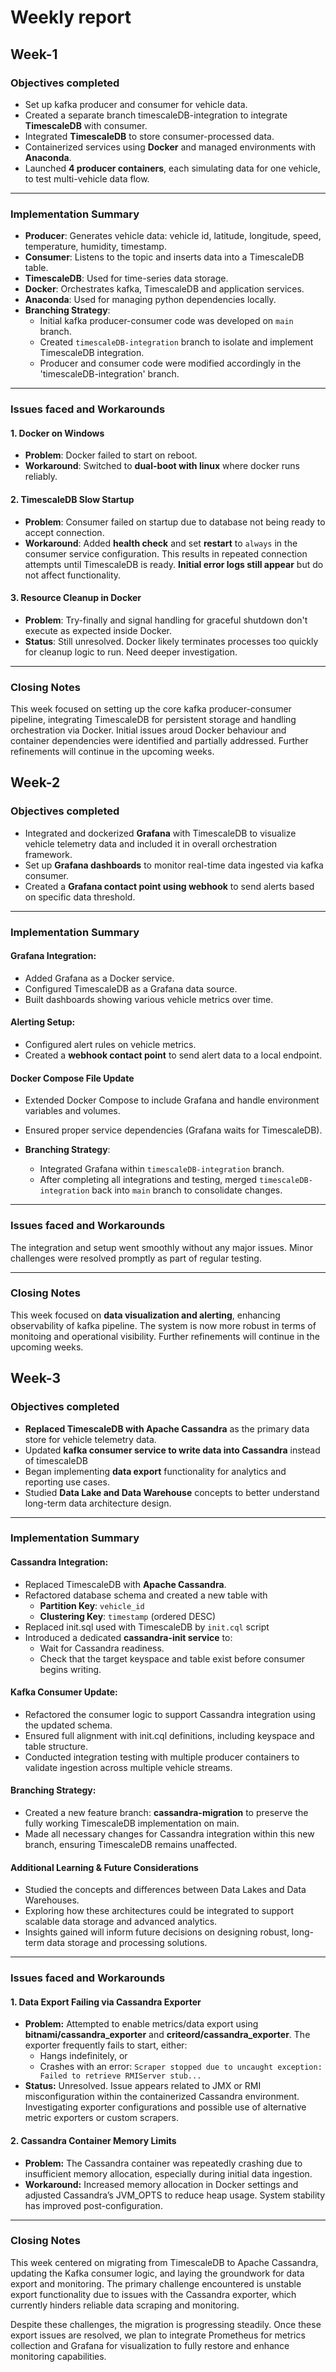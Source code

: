 # Weekly report

## Week-1
### Objectives completed
- Set up kafka producer and consumer for vehicle data.
- Created a separate branch timescaleDB-integration to integrate **TimescaleDB** with consumer.
- Integrated **TimescaleDB** to store consumer-processed data.
- Containerized services using **Docker** and managed environments with **Anaconda**.
- Launched **4 producer containers**, each simulating data for one vehicle, to test multi-vehicle data flow.
  
---

### Implementation Summary
- **Producer**: Generates vehicle data: vehicle id, latitude, longitude, speed, temperature, humidity, timestamp.
- **Consumer**: Listens to the topic and inserts data into a TimescaleDB table.
- **TimescaleDB**: Used for time-series data storage.
- **Docker**: Orchestrates kafka, TimescaleDB and application services.
- **Anaconda**: Used for managing python dependencies locally.
- **Branching Strategy**:
  - Initial kafka producer-consumer code was developed on `main` branch.
  - Created `timescaleDB-integration` branch to isolate and implement TimescaleDB integration.
  - Producer and consumer code were modified accordingly in the 'timescaleDB-integration' branch.

---
### Issues faced and Workarounds
#### 1. Docker on Windows
- **Problem**: Docker failed to start on reboot.
- **Workaround**: Switched to **dual-boot with linux** where docker runs reliably.

#### 2. TimescaleDB Slow Startup
- **Problem**: Consumer failed on startup due to database not being ready to accept connection.
- **Workaround**: Added **health check** and set **restart** to `always` in the consumer service configuration. This results in repeated connection attempts until TimescaleDB is ready. **Initial error logs still appear** but do not affect functionality.

#### 3. Resource Cleanup in Docker
- **Problem**: Try-finally and signal handling for graceful shutdown don't execute as expected inside Docker.
- **Status**: Still unresolved. Docker likely terminates processes too quickly for cleanup logic to run. Need deeper investigation.

---

### Closing Notes
This week focused on setting up the core kafka producer-consumer pipeline, integrating TimescaleDB for persistent storage and handling orchestration via Docker. Initial issues aroud Docker behaviour and container dependencies were identified and partially addressed. Further refinements will continue in the upcoming weeks.




## Week-2
### Objectives completed
- Integrated and dockerized **Grafana** with TimescaleDB to visualize vehicle telemetry data and included it in overall orchestration framework.
- Set up **Grafana dashboards** to monitor real-time data ingested via kafka consumer.
- Created a **Grafana contact point using webhook** to send alerts based on specific data threshold.

---

### Implementation Summary
#### Grafana Integration:
- Added Grafana as a Docker service.
- Configured TimescaleDB as a Grafana data source.
- Built dashboards showing various vehicle metrics over time.

#### Alerting Setup:
- Configured alert rules on vehicle metrics.
- Created a **webhook contact point** to send alert data to a local endpoint.

#### Docker Compose File Update
- Extended Docker Compose to include Grafana and handle environment variables and volumes.
- Ensured proper service dependencies (Grafana waits for TimescaleDB).

- **Branching Strategy**:
  - Integrated Grafana within `timescaleDB-integration` branch.
  - After completing all integrations and testing, merged `timescaleDB-integration` back into `main` branch to consolidate changes.

---
### Issues faced and Workarounds
The integration and setup went smoothly without any major issues. Minor challenges were resolved promptly as part of regular testing.

---

### Closing Notes
This week focused on **data visualization and alerting**, enhancing observability of kafka pipeline. The system is now more robust in terms of monitoing and operational visibility. Further refinements will continue in the upcoming weeks.




## Week-3
### Objectives completed
- **Replaced TimescaleDB with Apache Cassandra** as the primary data store for vehicle telemetry data.
- Updated **kafka consumer service to write data into Cassandra** instead of timescaleDB
- Began implementing **data export** functionality for analytics and reporting use cases.
- Studied **Data Lake and Data Warehouse** concepts to better understand long-term data architecture design.

---

### Implementation Summary
#### Cassandra Integration:
- Replaced TimescaleDB with **Apache Cassandra**.
- Refactored database schema and created a new table with
    - **Partition Key**: `vehicle_id`
    - **Clustering Key**: `timestamp` (ordered DESC)
- Replaced init.sql used with TimescaleDB by `init.cql` script
- Introduced a dedicated **cassandra-init service** to:
    - Wait for Cassandra readiness.
    - Check that the target keyspace and table exist before consumer begins writing.

#### Kafka Consumer Update:
- Refactored the consumer logic to support Cassandra integration using the updated schema.
- Ensured full alignment with init.cql definitions, including keyspace and table structure.
- Conducted integration testing with multiple producer containers to validate ingestion across multiple vehicle streams.

#### Branching Strategy:
- Created a new feature branch: **cassandra-migration** to preserve the fully working TimescaleDB implementation on main.
- Made all necessary changes for Cassandra integration within this new branch, ensuring TimescaleDB remains unaffected.

#### Additional Learning & Future Considerations
- Studied the concepts and differences between Data Lakes and Data Warehouses.
- Exploring how these architectures could be integrated to support scalable data storage and advanced analytics.
- Insights gained will inform future decisions on designing robust, long-term data storage and processing solutions.

---

### Issues faced and Workarounds
#### 1. Data Export Failing via Cassandra Exporter
- **Problem:** Attempted to enable metrics/data export using **bitnami/cassandra_exporter** and **criteord/cassandra_exporter**. The exporter frequently fails to start, either:
    - Hangs indefinitely, or
    - Crashes with an error: `Scraper stopped due to uncaught exception: Failed to retrieve RMIServer stub...`
- **Status:** Unresolved. Issue appears related to JMX or RMI misconfiguration within the containerized Cassandra environment. Investigating exporter configurations and possible use of alternative metric exporters or custom scrapers.

#### 2. Cassandra Container Memory Limits
- **Problem:** The Cassandra container was repeatedly crashing due to insufficient memory allocation, especially during initial data ingestion.
- **Workaround:** Increased memory allocation in Docker settings and adjusted Cassandra’s JVM_OPTS to reduce heap usage. System stability has improved post-configuration.

---

### Closing Notes
This week centered on migrating from TimescaleDB to Apache Cassandra, updating the Kafka consumer logic, and laying the groundwork for data export and monitoring. The primary challenge encountered is unstable export functionality due to issues with the Cassandra exporter, which currently hinders reliable data scraping and monitoring.

Despite these challenges, the migration is progressing steadily. Once these export issues are resolved, we plan to integrate Prometheus for metrics collection and Grafana for visualization to fully restore and enhance monitoring capabilities.
